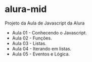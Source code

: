 # alura-mid
Projeto da Aula de Javascript da Alura

- Aula 01 - Conhecendo o Javascript.
- Aula 02 - Funções.
- Aula 03 - Listas.
- Aula 04 - Iterando em listas.
- Aula 05 - Eventos e Lógica.